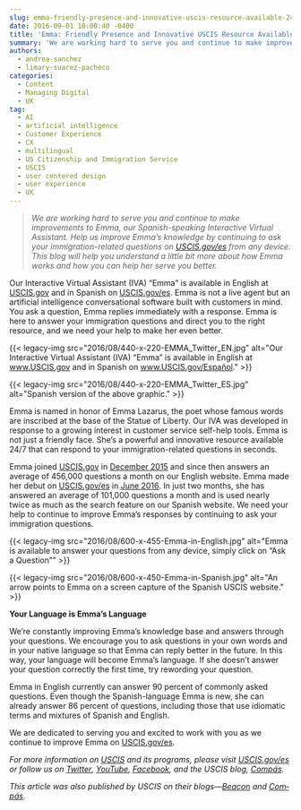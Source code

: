 ```yaml
---
slug: emma-friendly-presence-and-innovative-uscis-resource-available-247
date: 2016-09-01 10:00:40 -0400
title: 'Emma: Friendly Presence and Innovative USCIS Resource Available 24/7'
summary: 'We are working hard to serve you and continue to make improvements to Emma, our Spanish-speaking Interactive Virtual Assistant. Help us improve Emma’s knowledge by continuing to ask your immigration-related questions on USCIS.gov/es from any device. This blog will help you understand a little bit more about how Emma works and how you can help'
authors:
  - andrea-sanchez
  - limary-suarez-pacheco
categories:
  - Content
  - Managing Digital
  - UX
tag:
  - AI
  - artificial intelligence
  - Customer Experience
  - CX
  - multilingual
  - US Citizenship and Immigration Service
  - USCIS
  - user centered design
  - user experience
  - UX
---
```


> _We are working hard to serve you and continue to make improvements to Emma, our Spanish-speaking Interactive Virtual Assistant. Help us improve Emma’s knowledge by continuing to ask your immigration-related questions on <span title="Spanish" lang="es"><a href="https://www.uscis.gov/es">USCIS.gov/es</a></span> from any device. This blog will help you understand a little bit more about how Emma works and how you can help her serve you better._

Our Interactive Virtual Assistant (IVA) “Emma” is available in English at [USCIS.gov](https://www.uscis.gov) and in Spanish on <span title="Spanish" lang="es"><a href="https://www.uscis.gov/es">USCIS.gov/es</a></span>. Emma is not a live agent but an artificial intelligence conversational software built with customers in mind. You ask a question, Emma replies immediately with a response. Emma is here to answer your immigration questions and direct you to the right resource, and we need your help to make her even better.

{{< legacy-img src="2016/08/440-x-220-EMMA_Twitter_EN.jpg" alt="Our Interactive Virtual Assistant (IVA) “Emma” is available in English at www.USCIS.gov and in Spanish on www.USCIS.gov/Español." >}} 

{{< legacy-img src="2016/08/440-x-220-EMMA_Twitter_ES.jpg" alt="Spanish version of the above graphic." >}}

Emma is named in honor of Emma Lazarus, the poet whose famous words are inscribed at the base of the Statue of Liberty. Our IVA was developed in response to a growing interest in customer service self-help tools. Emma is not just a friendly face. She’s a powerful and innovative resource available 24/7 that can respond to your immigration-related questions in seconds.

Emma joined [USCIS.gov](http://www.uscis.gov) in [December 2015](https://www.uscis.gov/news/uscis-launches-virtual-assistant-emma-gives-customers-another-option-finding-answers) and since then answers an average of 456,000 questions a month on our English website. Emma made her debut on <span title="Spanish" lang="es"><a href="https://www.uscis.gov/es">USCIS.gov/es</a></span> in <span title="Spanish" lang="es"><a href="https://www.uscis.gov/es/noticias/alertas/la-asistente-virtual-de-uscis-ahora-esta-disponible-en-espanol">June 2016</a></span>. In just two months, she has answered an average of 101,000 questions a month and is used nearly twice as much as the search feature on our Spanish website. We need your help to continue to improve Emma’s responses by continuing to ask your immigration questions.

{{< legacy-img src="2016/08/600-x-455-Emma-in-English.jpg" alt="Emma is available to answer your questions from any device, simply click on “Ask a Question”" >}} 

{{< legacy-img src="2016/08/600-x-450-Emma-in-Spanish.jpg" alt="An arrow points to Emma on a screen capture of the Spanish USCIS website." >}}

**Your Language is Emma’s Language**

We’re constantly improving Emma’s knowledge base and answers through your questions. We encourage you to ask questions in your own words and in your native language so that Emma can reply better in the future. In this way, your language will become Emma’s language. If she doesn’t answer your question correctly the first time, try rewording your question.

Emma in English currently can answer 90 percent of commonly asked questions. Even though the Spanish-language Emma is new, she can already answer 86 percent of questions, including those that use idiomatic terms and mixtures of Spanish and English.

We are dedicated to serving you and excited to work with you as we continue to improve Emma on <span title="Spanish" lang="es"><a href="https://www.uscis.gov/es">USCIS.gov/es</a></span>. 

_For more information on [USCIS](http://www.uscis.gov) and its programs, please visit <span title="Spanish" lang="es"><a href="https://www.uscis.gov/es">USCIS.gov/es</a></span> or follow us on <span title="Spanish" lang="es"><a href="https://twitter.com/USCIS_ES">Twitter</a></span>, [YouTube](http://www.youtube.com/user/uscis), <span title="Spanish" lang="es"><a href="https://www.facebook.com/uscis.es/">Facebook</a></span>, and the USCIS blog, <span title="Spanish" lang="es"><a href="http://blog-es.uscis.gov/">Compás</a></span>._ 

_This article was also published by USCIS on their blogs—[Beacon](http://blog.uscis.gov/) and <span title="Spanish" lang="es"><a href="http://blog-es.uscis.gov/">Compás</a>._
